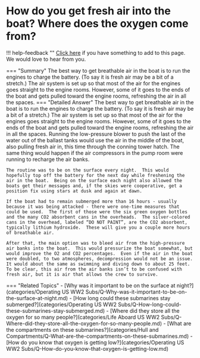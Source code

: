 # How do you get fresh air into the boat?  Where does the oxygen come from?

!!! help-feedback ""
    [Click here](https://replace.md) if you have something to add to this page. We would love to hear from you.

=== "Summary"
    The best way to get breathable air in the boat is to run the engines to charge the battery. (To say it is fresh air may be a bit of a stretch.) The air system is set up so that most of the air for the engines goes straight to the engine rooms. However, some of it goes to the ends of the boat and gets pulled toward the engine rooms, refreshing the air in all the spaces.
=== "Detailed Answer"
    The best way to get breathable air in the boat is to run the engines to charge the battery.  (To say it is fresh air may be a bit of a stretch.)  The air system is set up so that most of the air for the engines goes straight to the engine rooms.  However, some of it goes to the ends of the boat and gets pulled toward the engine rooms, refreshing the air in all the spaces.  Running the low-pressure blower to push the last of the water out of the ballast tanks would use the air in the middle of the boat, also pulling fresh air in, this time through the conning tower hatch.  The same thing would happen if the air compressors in the pump room were running to recharge the air banks.

    The routine was to be on the surface every night.  This would hopefully top off the battery for the next day while freshening the air in the boat.  Being on the surface each night also allowed the boats get their messages and, if the skies were cooperative, get a position fix using stars at dusk and again at dawn.

    If the boat had to remain submerged more than 16 hours - usually because it was being attacked - there were one-time measures that could be used.  The first of those were the six green oxygen bottles and the many CO2 absorbent cans in the overheads.  The silver-colored cans in the overhead, labeled “DO NOT PAINT”, are the CO2 absorbent, typically lithium hydroxide.  These will give you a couple more hours of breathable air.

    After that, the main option was to bleed air from the high-pressure air banks into the boat.  This would pressurize the boat somewhat, but would improve the O2 and CO2 percentages.  Even if the air in the boat were doubled, to two atmospheres, decompression would not be an issue.  It would about the same as swimming and diving down to about 25 feet.  To be clear, this air from the air banks isn’t to be confused with fresh air, but it is air that allows the crew to survive.
=== "Related Topics"
    - [Why was it important to be on the surface at night?](categories/Operating US WW2 Subs/Q-Why-was-it-important-to-be-on-the-surface-at-night.md)
    - [How long could these submarines stay submerged?](categories/Operating US WW2 Subs/Q-How-long-could-these-submarines-stay-submerged.md)
    - [Where did they store all the oxygen for so many people?](categories/Life Aboard US WW2 Subs/Q-Where-did-they-store-all-the-oxygen-for-so-many-people.md)
    - [What are the compartments on these submarines?](categories/Hull and Compartments/Q-What-are-the-compartments-on-these-submarines.md)
    - [How do you know that oxygen is getting low?](categories/Operating US WW2 Subs/Q-How-do-you-know-that-oxygen-is-getting-low.md)
